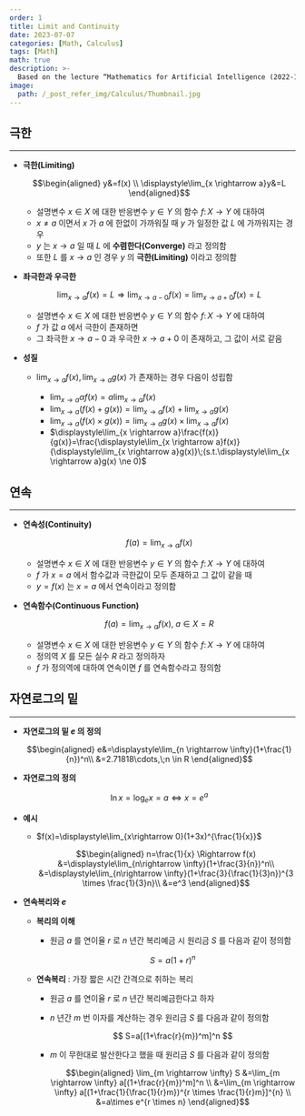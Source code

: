 ```yaml
---
order: 1
title: Limit and Continuity
date: 2023-07-07
categories: [Math, Calculus]
tags: [Math]
math: true
description: >-
  Based on the lecture “Mathematics for Artificial Intelligence (2022-1)” by Prof. Yeo Jin Chung, Dept. of AI, Big Data & Management, College of Business Administration, Kookmin Univ.
image:
  path: /_post_refer_img/Calculus/Thumbnail.jpg
---
```


## 극한
-----

- **극한(Limiting)**

    $$\begin{aligned}
    y&=f(x) \\
    \displaystyle\lim_{x  \rightarrow a}y&=L
    \end{aligned}$$

    - 설명변수 $x \in X$ 에 대한 반응변수 $y \in Y$ 의 함수 $f:\,X\rightarrow Y$ 에 대하여
    - $x \ne a$ 이면서 $x$ 가 $a$ 에 한없이 가까워질 때 $y$ 가 일정한 값 $L$ 에 가까워지는 경우
    - $y$ 는 $x  \rightarrow a$ 일 때 $L$ 에 **수렴한다(Converge)** 라고 정의함
    - 또한 $L$ 를 $x  \rightarrow a$ 인 경우 $y$ 의 **극한(Limiting)** 이라고 정의함

- **좌극한과 우극한**

    $$
    \displaystyle\lim_{x  \rightarrow a}f(x)=L \Rightarrow \displaystyle\lim_{x  \rightarrow a-0}f(x)=\displaystyle\lim_{x  \rightarrow a+0}f(x)=L
    $$

    - 설명변수 $x \in X$ 에 대한 반응변수 $y \in Y$ 의 함수 $f:\,X\rightarrow Y$ 에 대하여
    - $f$ 가 값 $a$ 에서 극한이 존재하면
    - 그 좌극한 $x  \rightarrow a-0$ 과 우극한 $x  \rightarrow a+0$ 이 존재하고, 그 값이 서로 같음

- **성질**
    - $\displaystyle\lim_{x  \rightarrow a}f(x), \displaystyle\lim_{x  \rightarrow a}g(x)$ 가 존재하는 경우 다음이 성립함

        - $\displaystyle\lim_{x  \rightarrow a}\alpha f(x)=\alpha\displaystyle\lim_{x  \rightarrow a}f(x)$
        - $\displaystyle\lim_{x  \rightarrow a}(f(x)+g(x))=\displaystyle\lim_{x  \rightarrow a}f(x)+\displaystyle\lim_{x  \rightarrow a}g(x)$
        - $\displaystyle\lim_{x  \rightarrow a}(f(x) \times g(x))=\displaystyle\lim_{x  \rightarrow a}g(x) \times \displaystyle\lim_{x  \rightarrow a}f(x)$
        - $\displaystyle\lim_{x  \rightarrow a}\frac{f(x)}{g(x)}=\frac{\displaystyle\lim_{x  \rightarrow a}f(x)}{\displaystyle\lim_{x  \rightarrow a}g(x)}\;(s.t.\displaystyle\lim_{x  \rightarrow a}g(x) \ne 0)$

## 연속
-----

- **연속성(Continuity)**

    $$
    f(a)=\displaystyle\lim_{x  \rightarrow a}f(x)
    $$

    - 설명변수 $x \in X$ 에 대한 반응변수 $y \in Y$ 의 함수 $f:\,X\rightarrow Y$ 에 대하여
    - $f$ 가 $x=a$ 에서 함수값과 극한값이 모두 존재하고 그 값이 같을 때
    - $y=f(x)$ 는 $x=a$ 에서 연속이라고 정의함

- **연속함수(Continuous Function)**

    $$
    f(a)=\displaystyle\lim_{x  \rightarrow a}f(x), \; a \in X=R
    $$

    - 설명변수 $x \in X$ 에 대한 반응변수 $y \in Y$ 의 함수 $f:\,X\rightarrow Y$ 에 대하여
    - 정의역 $X$ 를 모든 실수 $R$ 라고 정의하자
    - $f$ 가 정의역에 대하여 연속이면 $f$ 를 연속함수라고 정의함

## 자연로그의 밑
-----

- **자연로그의 밑 $e$ 의 정의**

    $$\begin{aligned}
    e&=\displaystyle\lim_{n \rightarrow \infty}(1+\frac{1}{n})^n\\
    &=2.71818\cdots,\;n \in R
    \end{aligned}$$

- **자연로그의 정의**

    $$
    \ln x=\log_e x=a \Leftrightarrow x=e^a
    $$

- **예시**
    - $f(x)=\displaystyle\lim_{x\rightarrow 0}(1+3x)^{\frac{1}{x}}$

        $$\begin{aligned}
        n=\frac{1}{x} \Rightarrow 
        f(x)
        &=\displaystyle\lim_{n\rightarrow \infty}(1+\frac{3}{n})^n\\
        &=\displaystyle\lim_{n\rightarrow \infty}(1+\frac{3}{\frac{1}{3}n})^{3 \times \frac{1}{3}n}\\
        &=e^3
        \end{aligned}$$

- **연속복리와 $e$**
    - **복리의 이해**
        - 원금 $a$ 를 연이율 $r$ 로 $n$ 년간 복리예금 시 원리금 $S$ 를 다음과 같이 정의함

            $$
            S=a(1+r)^n
            $$
    
    - **연속복리** : 가장 짧은 시간 간격으로 취하는 복리
        - 원금 $a$ 를 연이율 $r$ 로 $n$ 년간 복리예금한다고 하자
        - $n$ 년간 $m$ 번 이자를 계산하는 경우 원리금 $S$ 를 다음과 같이 정의함

            $$
            S=a[(1+\frac{r}{m})^m]^n
            $$
        
        - $m$ 이 무한대로 발산한다고 했을 때 원리금 $S$ 를 다음과 같이 정의함

            $$\begin{aligned}
            \lim_{m \rightarrow \infty} S
            &=\lim_{m \rightarrow \infty} a[(1+\frac{r}{m})^m]^n \\
            &=\lim_{m \rightarrow \infty} a[(1+\frac{1}{\frac{1}{r}m})^{r \times \frac{1}{r}m}]^{n} \\
            &=a\times e^{r \times n}
            \end{aligned}$$